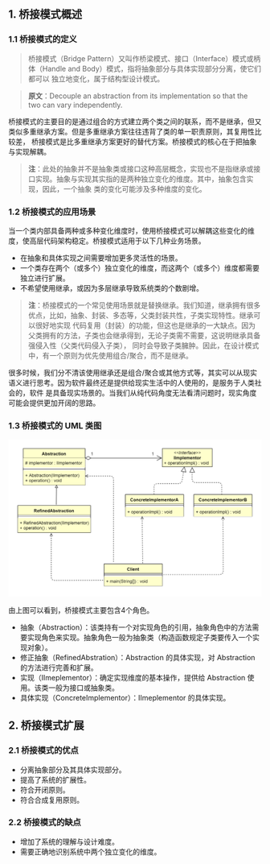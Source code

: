 ## 1. 桥接模式概述
### 1.1 桥接模式的定义
> 桥接模式（Bridge Pattern）又叫作桥梁模式、接口（Interface）模式或柄体（Handle and Body）模式，指将抽象部分与具体实现部分分离，使它们都可以
> 独立地变化，属于结构型设计模式。

> **原文**：Decouple an abstraction from its implementation so that the two can vary independently.

桥接模式的主要目的是通过组合的方式建立两个类之间的联系，而不是继承，但又类似多重继承方案。但是多重继承方案往往违背了类的单一职责原则，其复用性比较差，
桥接模式是比多重继承方案更好的替代方案。桥接模式的核心在于把抽象与实现解耦。

> **注**：此处的抽象并不是抽象类或接口这种高层概念，实现也不是指继承或接口实现。抽象与实现其实指的是两种独立变化的维度。其中，抽象包含实现，因此，一个抽象
> 类的变化可能涉及多种维度的变化。

### 1.2 桥接模式的应用场景
当一个类内部具备两种或多种变化维度时，使用桥接模式可以解耦这些变化的维度，使高层代码架构稳定。桥接模式适用于以下几种业务场景。
*   在抽象和具体实现之间需要增加更多灵活性的场景。
*   一个类存在两个（或多个）独立变化的维度，而这两个（或多个）维度都需要独立进行扩展。
*   不希望使用继承，或因为多层继承导致系统类的个数剧增。

> **注**：桥接模式的一个常见使用场景就是替换继承。我们知道，继承拥有很多优点，比如，抽象、封装、多态等，父类封装共性，子类实现特性。继承可以很好地实现
> 代码复用（封装）的功能，但这也是继承的一大缺点。因为父类拥有的方法，子类也会继承得到，无论子类需不需要，这说明继承具备强侵入性（父类代码侵入子类），
> 同时会导致子类臃肿。因此，在设计模式中，有一个原则为优先使用组合/聚合，而不是继承。

很多时候，我们分不清该使用继承还是组合/聚合或其他方式等，其实可以从现实语义进行思考。因为软件最终还是提供给现实生活中的人使用的，是服务于人类社会的，软件
是具备现实场景的。当我们从纯代码角度无法看清问题时，现实角度可能会提供更加开阔的思路。

### 1.3 桥接模式的 UML 类图
![图片](桥接模式UML01.png)

由上图可以看到，桥接模式主要包含4个角色。
*   抽象（Abstraction）：该类持有一个对实现角色的引用，抽象角色中的方法需要实现角色来实现。抽象角色一般为抽象类（构造函数规定子类要传入一个实现对象）。
*   修正抽象（RefinedAbstration）：Abstraction 的具体实现，对 Abstraction 的方法进行完善和扩展。
*   实现（IImeplementor）：确定实现维度的基本操作，提供给 Abstraction 使用。该类一般为接口或抽象类。
*   具体实现（ConcreteImplementor）：IImeplementor 的具体实现。

## 2. 桥接模式扩展
### 2.1 桥接模式的优点
*   分离抽象部分及其具体实现部分。
*   提高了系统的扩展性。
*   符合开闭原则。
*   符合合成复用原则。

### 2.2 桥接模式的缺点
*   增加了系统的理解与设计难度。
*   需要正确地识别系统中两个独立变化的维度。
